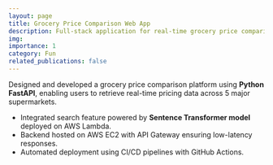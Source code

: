 ```yaml
---
layout: page
title: Grocery Price Comparison Web App
description: Full-stack application for real-time grocery price comparison across supermarkets.
img: 
importance: 1
category: Fun
related_publications: false
---
```


Designed and developed a grocery price comparison platform using **Python FastAPI**, enabling users to retrieve real-time pricing data across 5 major supermarkets.

- Integrated search feature powered by **Sentence Transformer model** deployed on AWS Lambda.
- Backend hosted on AWS EC2 with API Gateway ensuring low-latency responses.
- Automated deployment using CI/CD pipelines with GitHub Actions.

